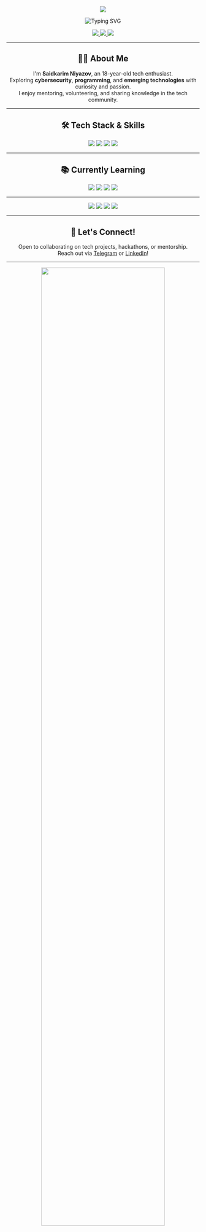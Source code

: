 <!-- ===== HEADER BANNER ===== -->
<p align="center">
  <img src="https://capsule-render.vercel.app/api?type=waving&color=0:00ff99,50:0066ff,100:ff3366&height=220&section=header&text=SAIDKARIM%20NIYAZOV&fontSize=45&fontColor=ffffff&animation=fade&fontAlignY=40"/>
</p>

<!-- ===== TYPING NAME EFFECT ===== -->
<p align="center">
  <img src="https://readme-typing-svg.demolab.com?font=Orbitron&size=35&duration=3000&pause=1000&color=00F0FF&center=true&vCenter=true&width=800&lines=SAIDKARIM+NIYAZOV;Tech+Enthusiast;Cybersecurity+Learner;Fast+Learner;Mentor;Volunteering+for+Tech" alt="Typing SVG" />
</p>

<!-- ===== SOCIAL LINKS ===== -->
<p align="center">
  <a href="https://t.me/Saidkarimniyazov">
    <img src="https://img.shields.io/badge/Telegram-2CA5E0?style=for-the-badge&logo=telegram&logoColor=white&labelColor=black&color=00FF99" />
  </a>
  <a href="https://www.linkedin.com/in/saidkarim-niyazov-23202a378">
    <img src="https://img.shields.io/badge/LinkedIn-0077B5?style=for-the-badge&logo=linkedin&logoColor=white&labelColor=black&color=0066FF" />
  </a>
  <a href="https://github.com/SaidkarimNiyazov">
    <img src="https://img.shields.io/badge/GitHub-181717?style=for-the-badge&logo=github&logoColor=white&labelColor=black&color=FF3366" />
  </a>
</p>

---

<!-- ===== ABOUT ME ===== -->
<h2 align="center">👨‍💻 About Me</h2>
<p align="center">
  I'm <b>Saidkarim Niyazov</b>, an 18-year-old tech enthusiast.<br>
  Exploring <b>cybersecurity</b>, <b>programming</b>, and <b>emerging technologies</b> with curiosity and passion.<br>
  I enjoy mentoring, volunteering, and sharing knowledge in the tech community.<br>
</p>

---

<!-- ===== TECH STACK & SKILLS ===== -->
<h2 align="center">🛠 Tech Stack & Skills</h2>
<p align="center">
  <img src="https://img.shields.io/badge/C-Learning-00599C?style-for-the-badge&logo=c&logoColor=white" />
  <img src="https://img.shields.io/badge/Linux-Intermediate-FCC624?style-for-the-badge&logo=linux&logoColor=black" />
  <img src="https://img.shields.io/badge/Networking-Basic-4682B4?style-for-the-badge" />
  <img src="https://img.shields.io/badge/Wireshark-Basic-1679A7?style-for-the-badge&logo=wireshark&logoColor=white" />
</p>

---

<!-- ===== CURRENTLY LEARNING ===== -->
<h2 align="center">📚 Currently Learning</h2>
<p align="center">
  <img src="https://img.shields.io/badge/C-Intermediate-00599C?style-for-the-badge&logo=c&logoColor=white" />
  <img src="https://img.shields.io/badge/Python-Beginner-3776AB?style-for-the-badge&logo=python&logoColor=white" />
  <img src="https://img.shields.io/badge/Cybersecurity-Basic-FF3366?style-for-the-badge" />
  <img src="https://img.shields.io/badge/Networking-Advanced-4682B4?style-for-the-badge" />
</p>

---

<!-- ===== GITHUB STATS & ACTIVITY ===== -->
<p align="center">
  <!-- Profile Overview -->
  <img src="https://github-profile-summary-cards.vercel.app/api/cards/overview?username=SaidkarimNiyazov&theme=radical" />

  <!-- Top Languages -->
  <img src="https://github-readme-stats.vercel.app/api/top-langs/?username=SaidkarimNiyazov&layout=compact&theme=radical&hide_border=true" />

  <!-- GitHub Stats -->
  <img src="https://github-readme-stats.vercel.app/api?username=SaidkarimNiyazov&show_icons=true&theme=radical" />

  <!-- Streak / Contributions -->
  <img src="https://streak-stats.demolab.com?user=SaidkarimNiyazov&theme=radical&hide_border=true" />
</p>

---

<!-- ===== CALL TO ACTION ===== -->
<h2 align="center">🤝 Let's Connect!</h2>
<p align="center">
  Open to collaborating on tech projects, hackathons, or mentorship.<br>
  Reach out via <a href="https://t.me/Saidkarimniyazov">Telegram</a> or <a href="https://www.linkedin.com/in/saidkarim-niyazov-23202a378">LinkedIn</a>!
</p>

---

<!-- ===== FOOTER ===== -->
<p align="center">
  <img src="https://i.ibb.co/1Jg6VwD/thanks-for-visiting-neon.gif" width="80%" />
</p>
